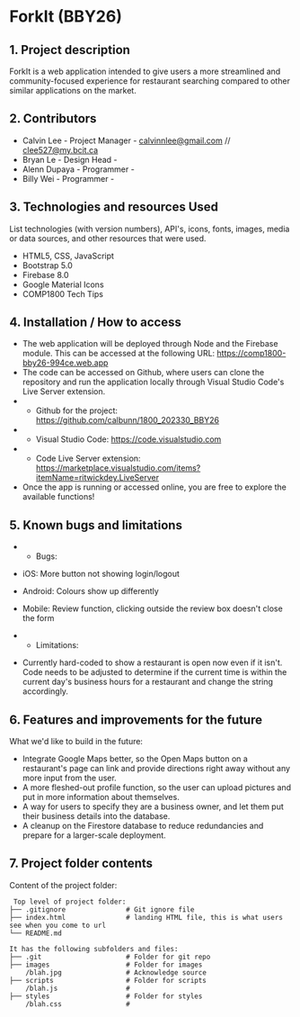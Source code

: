 
# ForkIt (BBY26)

## 1. Project description
ForkIt is a web application intended to give users a more streamlined and community-focused experience for restaurant searching compared to other similar applications on the market.

## 2. Contributors
* Calvin Lee - Project Manager - calvinnlee@gmail.com // clee527@my.bcit.ca
* Bryan Le - Design Head - 
* Alenn Dupaya - Programmer - 
* Billy Wei - Programmer - 
	
## 3. Technologies and resources Used
List technologies (with version numbers), API's, icons, fonts, images, media or data sources, and other resources that were used.
* HTML5, CSS, JavaScript
* Bootstrap 5.0
* Firebase 8.0
* Google Material Icons
* COMP1800 Tech Tips

## 4. Installation / How to access
* The web application will be deployed through Node and the Firebase module. This can be accessed at the following URL:
https://comp1800-bby26-994ce.web.app
* The code can be accessed on Github, where users can clone the repository and run the application locally through Visual Studio Code's Live Server extension. 
* * Github for the project: https://github.com/calbunn/1800_202330_BBY26
* * Visual Studio Code: https://code.visualstudio.com
* * Code Live Server extension: https://marketplace.visualstudio.com/items?itemName=ritwickdey.LiveServer
* Once the app is running or accessed online, you are free to explore the available functions!

## 5. Known bugs and limitations
* - Bugs:
* iOS: More button not showing login/logout
* Android: Colours show up differently
* Mobile: Review function, clicking outside the review box doesn't close the form

* - Limitations:
* Currently hard-coded to show a restaurant is open now even if it isn't. Code needs to be adjusted to determine if the current time is within the current day's business hours for a restaurant and change the string accordingly.

## 6. Features and improvements for the future
What we'd like to build in the future:
* Integrate Google Maps better, so the Open Maps button on a restaurant's page can link and provide directions right away without any more input from the user.
* A more fleshed-out profile function, so the user can upload pictures and put in more information about themselves.
* A way for users to specify they are a business owner, and let them put their business details into the database.
* A cleanup on the Firestore database to reduce redundancies and prepare for a larger-scale deployment.
	
## 7. Project folder contents
Content of the project folder:

```
 Top level of project folder: 
├── .gitignore               # Git ignore file
├── index.html               # landing HTML file, this is what users see when you come to url
└── README.md

It has the following subfolders and files:
├── .git                     # Folder for git repo
├── images                   # Folder for images
    /blah.jpg                # Acknowledge source
├── scripts                  # Folder for scripts
    /blah.js                 # 
├── styles                   # Folder for styles
    /blah.css                # 



```

